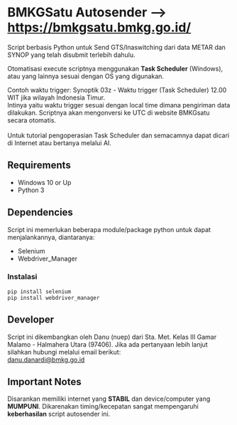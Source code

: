 # BMKGSatu Autosender --> https://bmkgsatu.bmkg.go.id/ 
Script berbasis Python untuk Send GTS/Inaswitching dari data METAR dan SYNOP yang telah disubmit terlebih dahulu.

Otomatisasi execute scriptnya menggunakan **Task Scheduler** (Windows), atau yang lainnya sesuai dengan OS yang digunakan.

Contoh waktu trigger: 
Synoptik 03z - Waktu trigger (Task Scheduler) 12.00 WIT jika wilayah Indonesia Timur.\
Intinya yaitu waktu trigger sesuai dengan local time dimana pengiriman data dilakukan. Scriptnya akan mengonversi ke UTC di website BMKGsatu secara otomatis.\
\
Untuk tutorial pengoperasian Task Scheduler dan semacamnya dapat dicari di Internet atau bertanya melalui AI.

## Requirements
- Windows 10 or Up
- Python 3

## Dependencies
Script ini memerlukan beberapa module/package python untuk dapat menjalankannya, diantaranya:
- Selenium
- Webdriver_Manager

### Instalasi
`pip install selenium`\
`pip install webdriver_manager`

## Developer
Script ini dikembangkan oleh Danu (nuep) dari Sta. Met. Kelas III Gamar Malamo - Halmahera Utara (97406). Jika ada pertanyaan lebih lanjut silahkan hubungi melalui email berikut:\
[danu.danardi@bmkg.go.id](mailto:danu.danardi@bmkg.go.id)

## Important Notes
Disarankan memiliki internet yang **STABIL** dan device/computer yang **MUMPUNI**. Dikarenakan timing/kecepatan sangat mempengaruhi **keberhasilan** script autosender ini.
